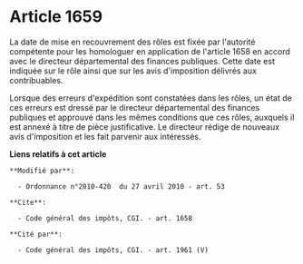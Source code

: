 # Article 1659

La date de mise en recouvrement des rôles est fixée par l'autorité compétente pour les homologuer en application de l'article
1658 en accord avec le directeur départemental des finances publiques. Cette date est indiquée sur le rôle ainsi que sur les
avis d'imposition délivrés aux contribuables. 

Lorsque des erreurs d'expédition sont constatées dans les rôles, un état de ces erreurs est dressé par le directeur
départemental des finances publiques et approuvé dans les mêmes conditions que ces rôles, auxquels il est annexé à titre de
pièce justificative. Le directeur rédige de nouveaux avis d'imposition et les fait parvenir aux intéressés.

**Liens relatifs à cet article**

	**Modifié par**:

	  - Ordonnance n°2010-420  du 27 avril 2010 - art. 53

	**Cite**:

	  - Code général des impôts, CGI. - art. 1658

	**Cité par**:

	  - Code général des impôts, CGI. - art. 1961 (V)

